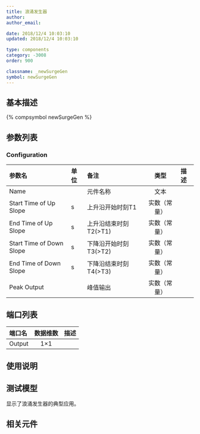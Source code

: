 ```yaml
---
title: 浪涌发生器
author: 
author_email:

date: 2018/12/4 10:03:10
updated: 2018/12/4 10:03:10

type: components
category: -3008
order: 900

classname: _newSurgeGen
symbol: newSurgeGen
---
```

## 基本描述
{% compsymbol newSurgeGen %}

## 参数列表
### Configuration
| 参数名 | 单位 | 备注 | 类型 | 描述 |
| :--- | :--- | :--- | :--: | :--- |
| Name |  | 元件名称 | 文本 |  |
| Start Time of Up Slope | s | 上升沿开始时刻T1 | 实数（常量） |  |
| End Time of Up Slope | s | 上升沿结束时刻T2(>T1) | 实数（常量） |  |
| Start Time of Down Slope | s | 下降沿开始时刻T3(>T2) | 实数（常量） |  |
| End Time of Down Slope | s | 下降沿结束时刻T4(>T3) | 实数（常量） |  |
| Peak Output |  | 峰值输出 | 实数（常量） |  |


## 端口列表

| 端口名 | 数据维数 | 描述 |
| :--- | :--:  | :--- |
| Output | 1×1 | |                   

## 使用说明


## 测试模型
[<test name>](<test link>)显示了浪涌发生器的典型应用。

## 相关元件


